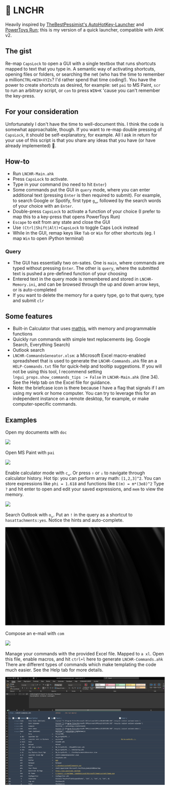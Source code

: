 # 🚀 LNCHR

Heavily inspired by [TheBestPessimist's AutoHotKey-Launcher](https://github.com/TheBestPessimist/AutoHotKey-Launcher/blob/master/README.md)
and [PowerToys Run](https://learn.microsoft.com/en-us/windows/powertoys/run); this is my version of a quick launcher, compatible with AHK v2.

## The gist
Re-map `CapsLock` to open a GUI with a single textbox that runs shortcuts mapped to text that you type in. A semantic way of activating shortcuts, opening files or folders, or searching the net (who has the time to remember a million`CTRL+WIN+XYZs`? I'd rather spend that time coding!). 
You have the power to create shortcuts as desired, for example: set `pai` to MS Paint, `scr` to run an arbitrary script, or `con` to press `WIN+K` 'cause you can't remember the key-press.


## For your consideration
Unfortunately I don't have the time to well-document this. I think the code is somewhat approachable, though. 
If you want to re-map double pressing of `CapsLock`, it should be self-explanatory, for example.
All I ask in return for your use of this script is that you share any ideas that you have (or have already implemented) 🙂.



## How-to
* Run `LNCHR-Main.ahk`
* Press `CapsLock` to activate.
* Type in your command (no need to hit `Enter`)
* Some commands put the GUI in `query` mode, where you can enter additional text (pressing `Enter` is then required to submit). For example, to search Google or Spotify, first type `g␣`, followed by the search words of your choice with an `Enter`.
* Double-press `CapsLock` to activate a function of your choice (I prefer to map this to a key-press that opens PowerToys Run)
* `Escape` to exit from any state and close the GUI
* Use `(Ctrl|Shift|Alt)+CapsLock` to toggle Caps Lock instead
* While in the GUI, remap keys like `Tab` or `Win` for other shortcuts (eg. I map `Win` to open iPython terminal)

### Query
* The GUI has essentially two on-sates. One is `main`, where commands are typed without pressing `Enter`. The other is `query`, where the submitted text is pushed a pre-defined function of your choosing
* Entered text in the query mode is remembered and stored in `LNCHR-Memory.ini`, and can be browsed through the up and down arrow keys, or is auto-completed
* If you want to delete the memory for a query type, go to that query, type and submit `clr`

## Some features
* Built-in Calculator that uses [mathjs](https://mathjs.org/docs/expressions/parsing.html), with memory and programmable functions
* Quickly run commands with simple text replacements (eg. Google Search, Everything Search)
* Outlook search
* `LNCHR-CommandsGeneator.xlsm`: a Microsoft Excel macro-enabled spreadsheet that is used to generate the `LNCHR-Commands.ahk`  file an  a `HELP-Commands.txt` file for  quick-help and tooltip suggestions. If you will not be using this tool, I recommend setting
  `lngui_props.show_commands_tips := False` in `LNCHR-Main.ahk` (line 34). See the Help tab on the Excel file for guidance.
* Note: the briefcase icon is there because I have a flag that signals if I am
using my work or home computer. You can try to leverage this for an independent instance on a remote desktop, for example, or make computer-specific commands.





## Examples

Open my documents with `doc`

![](https://github.com/kalekje/LNCHR-pub/blob/master/demo/Doc.gif)

Open MS Paint with `pai`

![](https://github.com/kalekje/LNCHR-pub/blob/master/demo/Paint.gif)

Enable calculator mode with `c␣`. Or press `↑` or `↓` to navigate through calculator history. 
Hot tip: you can perform array math: `[1,2,3]^2`. You can store expressions like `phi = 1.618` and functions like `E(m) = m*(3e8)^2`
Type `?` and hit enter to open and edit your saved expressions, and `mem` to view the memory.


![](https://github.com/kalekje/LNCHR-pub/blob/master/demo/Calc.gif)


Search Outlook with `o␣`. Put an `!` in the query as a shortcut to `hasattachments:yes`. Notice the hints and auto-complete.

![](https://github.com/kalekje/LNCHR-pub/blob/master/demo/Outlook.gif)

Compose an e-mail with `com`

![](https://github.com/kalekje/LNCHR-pub/blob/master/demo/Compose.gif)

Manage your commands with the provided Excel file. Mapped to `a xl`. Open this file, enable macros, and hit `ctrl+l` here
to generate `LNCHR-Commands.ahk` There are different types of commands which make templating the code much easier.
See the Help tab for more details.

![](https://github.com/kalekje/LNCHR-pub/blob/master/demo/XL.png)

